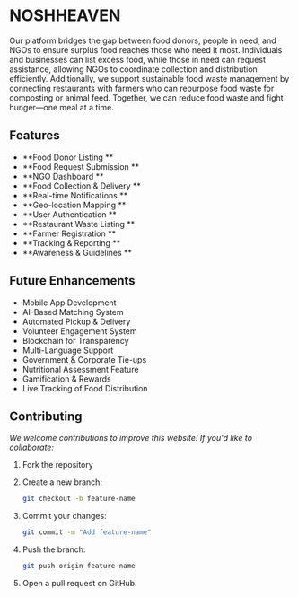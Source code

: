 ﻿# **NOSHHEAVEN**
Our platform bridges the gap between food donors, people in need, and NGOs to ensure surplus food reaches those who need it most. Individuals and businesses can list excess food, while those in need can request assistance, allowing NGOs to coordinate collection and distribution efficiently. Additionally, we support sustainable food waste management by connecting restaurants with farmers who can repurpose food waste for composting or animal feed. Together, we can reduce food waste and fight hunger—one meal at a time.


## **Features**

+ **Food Donor Listing **
+ **Food Request Submission **
+ **NGO Dashboard **
+ **Food Collection & Delivery **
+ **Real-time Notifications **
+ **Geo-location Mapping  **
+ **User Authentication  **
+ **Restaurant Waste Listing **
+ **Farmer Registration  **
+ **Tracking & Reporting **
+ **Awareness & Guidelines **


## **Future Enhancements**

- Mobile App Development
- AI-Based Matching System 
- Automated Pickup & Delivery 
- Volunteer Engagement System 
- Blockchain for Transparency 
- Multi-Language Support 
- Government & Corporate Tie-ups 
- Nutritional Assessment Feature 
- Gamification & Rewards 
- Live Tracking of Food Distribution

## **Contributing**

*We welcome contributions to improve this website! If you'd like to collaborate:*

1. Fork the repository
   
2. Create a new branch:
   ```bash
   git checkout -b feature-name
   ```
3. Commit your changes:
   ```bash
   git commit -m "Add feature-name"
   ```
4. Push the branch:
   ```bash
   git push origin feature-name
   ```
5. Open a pull request on GitHub.
